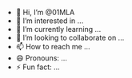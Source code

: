 - 👋 Hi, I’m @01MLA
- 👀 I’m interested in ...
- 🌱 I’m currently learning ...
- 💞️ I’m looking to collaborate on ...
- 📫 How to reach me ...
- 😄 Pronouns: ...
- ⚡ Fun fact: ...

<!---
01MLA/01MLA is a ✨ special ✨ repository because its `README.md` (this file) appears on your GitHub profile.
You can click the Preview link to take a look at your changes.
--->
